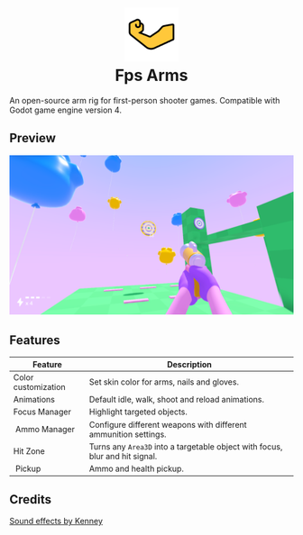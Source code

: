<h1 align="center">
<img width="96" height="96" src="./arm_icon.png"/>
<br/>
Fps Arms</h1>

An open-source arm rig for first-person shooter games. Compatible with Godot game engine version 4.

## Preview

![Screenshot of the project, a pistol is pointed at a flying target with balloons in the background.](./preview/fps_arms_preview.png)

## Features

| Feature  | Description |
| ------------- | ------------- |
| Color customization | Set skin color for arms, nails and gloves. |
| Animations | Default idle, walk, shoot and reload animations. |
| Focus Manager | Highlight targeted objects. |
| Ammo Manager | Configure different weapons with different ammunition settings. |
| Hit Zone | Turns any `Area3D` into a targetable object with focus, blur and hit signal. |
| Pickup | Ammo and health pickup. |

## Credits

[Sound effects by Kenney](https://kenney.nl/assets/category:Audio)
